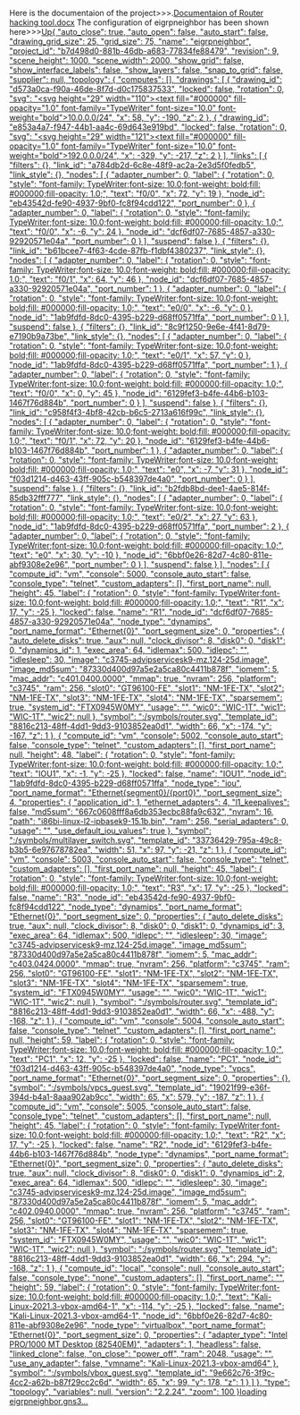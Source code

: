 Here is the documentaion of the project>>>.[Documentaion of Router hacking tool.docx](https://github.com/sagar658/Router-Hacking-Tool/files/14437528/Documentaion.of.Router.hacking.tool.docx)
The configuration of eigrpneighbor has been shown here>>>[Up{
    "auto_close": true,
    "auto_open": false,
    "auto_start": false,
    "drawing_grid_size": 25,
    "grid_size": 75,
    "name": "eigrpneighbor",
    "project_id": "b7d498d0-881b-46db-a683-77834fe88479",
    "revision": 9,
    "scene_height": 1000,
    "scene_width": 2000,
    "show_grid": false,
    "show_interface_labels": false,
    "show_layers": false,
    "snap_to_grid": false,
    "supplier": null,
    "topology": {
        "computes": [],
        "drawings": [
            {
                "drawing_id": "d573a0ca-f90a-46de-8f7d-d0c175837533",
                "locked": false,
                "rotation": 0,
                "svg": "<svg height=\"29\" width=\"110\"><text fill=\"#000000\" fill-opacity=\"1.0\" font-family=\"TypeWriter\" font-size=\"10.0\" font-weight=\"bold\">10.0.0.0/24</text></svg>",
                "x": 58,
                "y": -190,
                "z": 2
            },
            {
                "drawing_id": "e853a4a7-f947-44b1-aa4c-69d643e919bd",
                "locked": false,
                "rotation": 0,
                "svg": "<svg height=\"29\" width=\"121\"><text fill=\"#000000\" fill-opacity=\"1.0\" font-family=\"TypeWriter\" font-size=\"10.0\" font-weight=\"bold\">192.0.0.0/24</text></svg>",
                "x": -329,
                "y": -217,
                "z": 2
            }
        ],
        "links": [
            {
                "filters": {},
                "link_id": "a784db2d-6c8e-48f9-ac2a-2e3d5f0fedb5",
                "link_style": {},
                "nodes": [
                    {
                        "adapter_number": 0,
                        "label": {
                            "rotation": 0,
                            "style": "font-family: TypeWriter;font-size: 10.0;font-weight: bold;fill: #000000;fill-opacity: 1.0;",
                            "text": "f0/0",
                            "x": 72,
                            "y": 19
                        },
                        "node_id": "eb43542d-fe90-4937-9bf0-fc8f94cdd122",
                        "port_number": 0
                    },
                    {
                        "adapter_number": 0,
                        "label": {
                            "rotation": 0,
                            "style": "font-family: TypeWriter;font-size: 10.0;font-weight: bold;fill: #000000;fill-opacity: 1.0;",
                            "text": "f0/0",
                            "x": -6,
                            "y": 24
                        },
                        "node_id": "dcf6df07-7685-4857-a330-92920571e04a",
                        "port_number": 0
                    }
                ],
                "suspend": false
            },
            {
                "filters": {},
                "link_id": "b61bcee7-4f63-4cde-87fb-f1dbf4380237",
                "link_style": {},
                "nodes": [
                    {
                        "adapter_number": 0,
                        "label": {
                            "rotation": 0,
                            "style": "font-family: TypeWriter;font-size: 10.0;font-weight: bold;fill: #000000;fill-opacity: 1.0;",
                            "text": "f0/1",
                            "x": 64,
                            "y": 46
                        },
                        "node_id": "dcf6df07-7685-4857-a330-92920571e04a",
                        "port_number": 1
                    },
                    {
                        "adapter_number": 0,
                        "label": {
                            "rotation": 0,
                            "style": "font-family: TypeWriter;font-size: 10.0;font-weight: bold;fill: #000000;fill-opacity: 1.0;",
                            "text": "e0/0",
                            "x": -6,
                            "y": 0
                        },
                        "node_id": "1ab9fdfd-8dc0-4395-b229-d68ff0571ffa",
                        "port_number": 0
                    }
                ],
                "suspend": false
            },
            {
                "filters": {},
                "link_id": "8c9f1250-9e6e-4f41-8d79-e7190b9a73be",
                "link_style": {},
                "nodes": [
                    {
                        "adapter_number": 0,
                        "label": {
                            "rotation": 0,
                            "style": "font-family: TypeWriter;font-size: 10.0;font-weight: bold;fill: #000000;fill-opacity: 1.0;",
                            "text": "e0/1",
                            "x": 57,
                            "y": 0
                        },
                        "node_id": "1ab9fdfd-8dc0-4395-b229-d68ff0571ffa",
                        "port_number": 1
                    },
                    {
                        "adapter_number": 0,
                        "label": {
                            "rotation": 0,
                            "style": "font-family: TypeWriter;font-size: 10.0;font-weight: bold;fill: #000000;fill-opacity: 1.0;",
                            "text": "f0/0",
                            "x": 0,
                            "y": 45
                        },
                        "node_id": "6129fef3-b4fe-44b6-b103-1467f76d884b",
                        "port_number": 0
                    }
                ],
                "suspend": false
            },
            {
                "filters": {},
                "link_id": "c958f4f3-4bf8-42cb-b6c5-2713a616f99c",
                "link_style": {},
                "nodes": [
                    {
                        "adapter_number": 0,
                        "label": {
                            "rotation": 0,
                            "style": "font-family: TypeWriter;font-size: 10.0;font-weight: bold;fill: #000000;fill-opacity: 1.0;",
                            "text": "f0/1",
                            "x": 72,
                            "y": 20
                        },
                        "node_id": "6129fef3-b4fe-44b6-b103-1467f76d884b",
                        "port_number": 1
                    },
                    {
                        "adapter_number": 0,
                        "label": {
                            "rotation": 0,
                            "style": "font-family: TypeWriter;font-size: 10.0;font-weight: bold;fill: #000000;fill-opacity: 1.0;",
                            "text": "e0",
                            "x": -7,
                            "y": 31
                        },
                        "node_id": "f03d1214-d463-43ff-905c-b548397de4a0",
                        "port_number": 0
                    }
                ],
                "suspend": false
            },
            {
                "filters": {},
                "link_id": "b2fdb8bd-dee1-4ae5-814f-85db32fff777",
                "link_style": {},
                "nodes": [
                    {
                        "adapter_number": 0,
                        "label": {
                            "rotation": 0,
                            "style": "font-family: TypeWriter;font-size: 10.0;font-weight: bold;fill: #000000;fill-opacity: 1.0;",
                            "text": "e0/2",
                            "x": 27,
                            "y": 63
                        },
                        "node_id": "1ab9fdfd-8dc0-4395-b229-d68ff0571ffa",
                        "port_number": 2
                    },
                    {
                        "adapter_number": 0,
                        "label": {
                            "rotation": 0,
                            "style": "font-family: TypeWriter;font-size: 10.0;font-weight: bold;fill: #000000;fill-opacity: 1.0;",
                            "text": "e0",
                            "x": 30,
                            "y": -10
                        },
                        "node_id": "6bbf0e26-82d7-4c80-811e-abf9308e2e96",
                        "port_number": 0
                    }
                ],
                "suspend": false
            }
        ],
        "nodes": [
            {
                "compute_id": "vm",
                "console": 5000,
                "console_auto_start": false,
                "console_type": "telnet",
                "custom_adapters": [],
                "first_port_name": null,
                "height": 45,
                "label": {
                    "rotation": 0,
                    "style": "font-family: TypeWriter;font-size: 10.0;font-weight: bold;fill: #000000;fill-opacity: 1.0;",
                    "text": "R1",
                    "x": 17,
                    "y": -25
                },
                "locked": false,
                "name": "R1",
                "node_id": "dcf6df07-7685-4857-a330-92920571e04a",
                "node_type": "dynamips",
                "port_name_format": "Ethernet{0}",
                "port_segment_size": 0,
                "properties": {
                    "auto_delete_disks": true,
                    "aux": null,
                    "clock_divisor": 8,
                    "disk0": 0,
                    "disk1": 0,
                    "dynamips_id": 1,
                    "exec_area": 64,
                    "idlemax": 500,
                    "idlepc": "",
                    "idlesleep": 30,
                    "image": "c3745-advipservicesk9-mz.124-25d.image",
                    "image_md5sum": "87330d400d97a5e2a5ca80c4411b878f",
                    "iomem": 5,
                    "mac_addr": "c401.0400.0000",
                    "mmap": true,
                    "nvram": 256,
                    "platform": "c3745",
                    "ram": 256,
                    "slot0": "GT96100-FE",
                    "slot1": "NM-1FE-TX",
                    "slot2": "NM-1FE-TX",
                    "slot3": "NM-1FE-TX",
                    "slot4": "NM-1FE-TX",
                    "sparsemem": true,
                    "system_id": "FTX0945W0MY",
                    "usage": "",
                    "wic0": "WIC-1T",
                    "wic1": "WIC-1T",
                    "wic2": null
                },
                "symbol": ":/symbols/router.svg",
                "template_id": "8816c213-48ff-4dd1-9dd3-9103852ea0d1",
                "width": 66,
                "x": -174,
                "y": -167,
                "z": 1
            },
            {
                "compute_id": "vm",
                "console": 5002,
                "console_auto_start": false,
                "console_type": "telnet",
                "custom_adapters": [],
                "first_port_name": null,
                "height": 48,
                "label": {
                    "rotation": 0,
                    "style": "font-family: TypeWriter;font-size: 10.0;font-weight: bold;fill: #000000;fill-opacity: 1.0;",
                    "text": "IOU1",
                    "x": -1,
                    "y": -25
                },
                "locked": false,
                "name": "IOU1",
                "node_id": "1ab9fdfd-8dc0-4395-b229-d68ff0571ffa",
                "node_type": "iou",
                "port_name_format": "Ethernet{segment0}/{port0}",
                "port_segment_size": 4,
                "properties": {
                    "application_id": 1,
                    "ethernet_adapters": 4,
                    "l1_keepalives": false,
                    "md5sum": "667c0608fff8a6db353ecbc88fa9c632",
                    "nvram": 16,
                    "path": "i86bi-linux-l2-ipbasek9-15.1b.bin",
                    "ram": 256,
                    "serial_adapters": 0,
                    "usage": "",
                    "use_default_iou_values": true
                },
                "symbol": ":/symbols/multilayer_switch.svg",
                "template_id": "33736429-795a-49c8-b3b5-6e97678782ea",
                "width": 51,
                "x": 97,
                "y": -21,
                "z": 1
            },
            {
                "compute_id": "vm",
                "console": 5003,
                "console_auto_start": false,
                "console_type": "telnet",
                "custom_adapters": [],
                "first_port_name": null,
                "height": 45,
                "label": {
                    "rotation": 0,
                    "style": "font-family: TypeWriter;font-size: 10.0;font-weight: bold;fill: #000000;fill-opacity: 1.0;",
                    "text": "R3",
                    "x": 17,
                    "y": -25
                },
                "locked": false,
                "name": "R3",
                "node_id": "eb43542d-fe90-4937-9bf0-fc8f94cdd122",
                "node_type": "dynamips",
                "port_name_format": "Ethernet{0}",
                "port_segment_size": 0,
                "properties": {
                    "auto_delete_disks": true,
                    "aux": null,
                    "clock_divisor": 8,
                    "disk0": 0,
                    "disk1": 0,
                    "dynamips_id": 3,
                    "exec_area": 64,
                    "idlemax": 500,
                    "idlepc": "",
                    "idlesleep": 30,
                    "image": "c3745-advipservicesk9-mz.124-25d.image",
                    "image_md5sum": "87330d400d97a5e2a5ca80c4411b878f",
                    "iomem": 5,
                    "mac_addr": "c403.0424.0000",
                    "mmap": true,
                    "nvram": 256,
                    "platform": "c3745",
                    "ram": 256,
                    "slot0": "GT96100-FE",
                    "slot1": "NM-1FE-TX",
                    "slot2": "NM-1FE-TX",
                    "slot3": "NM-1FE-TX",
                    "slot4": "NM-1FE-TX",
                    "sparsemem": true,
                    "system_id": "FTX0945W0MY",
                    "usage": "",
                    "wic0": "WIC-1T",
                    "wic1": "WIC-1T",
                    "wic2": null
                },
                "symbol": ":/symbols/router.svg",
                "template_id": "8816c213-48ff-4dd1-9dd3-9103852ea0d1",
                "width": 66,
                "x": -488,
                "y": -168,
                "z": 1
            },
            {
                "compute_id": "vm",
                "console": 5004,
                "console_auto_start": false,
                "console_type": "telnet",
                "custom_adapters": [],
                "first_port_name": null,
                "height": 59,
                "label": {
                    "rotation": 0,
                    "style": "font-family: TypeWriter;font-size: 10.0;font-weight: bold;fill: #000000;fill-opacity: 1.0;",
                    "text": "PC1",
                    "x": 12,
                    "y": -25
                },
                "locked": false,
                "name": "PC1",
                "node_id": "f03d1214-d463-43ff-905c-b548397de4a0",
                "node_type": "vpcs",
                "port_name_format": "Ethernet{0}",
                "port_segment_size": 0,
                "properties": {},
                "symbol": ":/symbols/vpcs_guest.svg",
                "template_id": "19021f99-e36f-394d-b4a1-8aaa902ab9cc",
                "width": 65,
                "x": 579,
                "y": -187,
                "z": 1
            },
            {
                "compute_id": "vm",
                "console": 5005,
                "console_auto_start": false,
                "console_type": "telnet",
                "custom_adapters": [],
                "first_port_name": null,
                "height": 45,
                "label": {
                    "rotation": 0,
                    "style": "font-family: TypeWriter;font-size: 10.0;font-weight: bold;fill: #000000;fill-opacity: 1.0;",
                    "text": "R2",
                    "x": 17,
                    "y": -25
                },
                "locked": false,
                "name": "R2",
                "node_id": "6129fef3-b4fe-44b6-b103-1467f76d884b",
                "node_type": "dynamips",
                "port_name_format": "Ethernet{0}",
                "port_segment_size": 0,
                "properties": {
                    "auto_delete_disks": true,
                    "aux": null,
                    "clock_divisor": 8,
                    "disk0": 0,
                    "disk1": 0,
                    "dynamips_id": 2,
                    "exec_area": 64,
                    "idlemax": 500,
                    "idlepc": "",
                    "idlesleep": 30,
                    "image": "c3745-advipservicesk9-mz.124-25d.image",
                    "image_md5sum": "87330d400d97a5e2a5ca80c4411b878f",
                    "iomem": 5,
                    "mac_addr": "c402.0940.0000",
                    "mmap": true,
                    "nvram": 256,
                    "platform": "c3745",
                    "ram": 256,
                    "slot0": "GT96100-FE",
                    "slot1": "NM-1FE-TX",
                    "slot2": "NM-1FE-TX",
                    "slot3": "NM-1FE-TX",
                    "slot4": "NM-1FE-TX",
                    "sparsemem": true,
                    "system_id": "FTX0945W0MY",
                    "usage": "",
                    "wic0": "WIC-1T",
                    "wic1": "WIC-1T",
                    "wic2": null
                },
                "symbol": ":/symbols/router.svg",
                "template_id": "8816c213-48ff-4dd1-9dd3-9103852ea0d1",
                "width": 66,
                "x": 294,
                "y": -168,
                "z": 1
            },
            {
                "compute_id": "local",
                "console": null,
                "console_auto_start": false,
                "console_type": "none",
                "custom_adapters": [],
                "first_port_name": "",
                "height": 59,
                "label": {
                    "rotation": 0,
                    "style": "font-family: TypeWriter;font-size: 10.0;font-weight: bold;fill: #000000;fill-opacity: 1.0;",
                    "text": "Kali-Linux-2021.3-vbox-amd64-1",
                    "x": -114,
                    "y": -25
                },
                "locked": false,
                "name": "Kali-Linux-2021.3-vbox-amd64-1",
                "node_id": "6bbf0e26-82d7-4c80-811e-abf9308e2e96",
                "node_type": "virtualbox",
                "port_name_format": "Ethernet{0}",
                "port_segment_size": 0,
                "properties": {
                    "adapter_type": "Intel PRO/1000 MT Desktop (82540EM)",
                    "adapters": 1,
                    "headless": false,
                    "linked_clone": false,
                    "on_close": "power_off",
                    "ram": 2048,
                    "usage": "",
                    "use_any_adapter": false,
                    "vmname": "Kali-Linux-2021.3-vbox-amd64"
                },
                "symbol": ":/symbols/vbox_guest.svg",
                "template_id": "9e662c76-3f9c-4cc2-a62b-b87f29cc2c6d",
                "width": 65,
                "x": 99,
                "y": 178,
                "z": 1
            }
        ]
    },
    "type": "topology",
    "variables": null,
    "version": "2.2.24",
    "zoom": 100
}loading eigrpneighbor.gns3…]()

